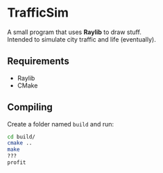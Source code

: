 # TrafficSim

A small program that uses **Raylib** to draw stuff.  
Intended to simulate city traffic and life (eventually).

## Requirements

- Raylib
- CMake

## Compiling

Create a folder named `build` and run:

```bash
cd build/
cmake ..
make
???
profit
```
